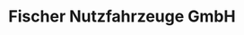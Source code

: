 ---
title: "Fischer Nutzfahrzeuge GmbH"
url: /muegeln/fischer-nutzfahrzeuge-gmbh/
shop: Autohaus
---